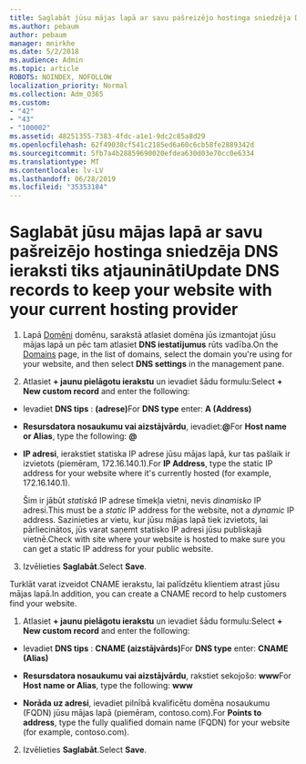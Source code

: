 ```yaml
---
title: Saglabāt jūsu mājas lapā ar savu pašreizējo hostinga sniedzēja DNS ieraksti tiks atjaunināti
ms.author: pebaum
author: pebaum
manager: mnirkhe
ms.date: 5/2/2018
ms.audience: Admin
ms.topic: article
ROBOTS: NOINDEX, NOFOLLOW
localization_priority: Normal
ms.collection: Adm_O365
ms.custom:
- "42"
- "43"
- "100002"
ms.assetid: 48251355-7383-4fdc-a1e1-9dc2c85a8d29
ms.openlocfilehash: 62f49038cf541c2185ed6a60c6cb58fe2889342d
ms.sourcegitcommit: 5fb7a4b28859690020efdea630d03e70cc0e6334
ms.translationtype: MT
ms.contentlocale: lv-LV
ms.lasthandoff: 06/28/2019
ms.locfileid: "35353184"
---
```

# <a name="update-dns-records-to-keep-your-website-with-your-current-hosting-provider"></a><span data-ttu-id="76f41-102">Saglabāt jūsu mājas lapā ar savu pašreizējo hostinga sniedzēja DNS ieraksti tiks atjaunināti</span><span class="sxs-lookup"><span data-stu-id="76f41-102">Update DNS records to keep your website with your current hosting provider</span></span>

1. <span data-ttu-id="76f41-103">Lapā [Domēni](https://portal.office.com/adminportal/home#/Domains) domēnu, sarakstā atlasiet domēna jūs izmantojat jūsu mājas lapā un pēc tam atlasiet **DNS iestatījumus** rūts vadība.</span><span class="sxs-lookup"><span data-stu-id="76f41-103">On the [Domains](https://portal.office.com/adminportal/home#/Domains) page, in the list of domains, select the domain you're using for your website, and then select **DNS settings** in the management pane.</span></span>

2. <span data-ttu-id="76f41-104">Atlasiet **+ jaunu pielāgotu ierakstu** un ievadiet šādu formulu:</span><span class="sxs-lookup"><span data-stu-id="76f41-104">Select **+ New custom record** and enter the following:</span></span>

  - <span data-ttu-id="76f41-105">Ievadiet **DNS tips** : **(adrese)**</span><span class="sxs-lookup"><span data-stu-id="76f41-105">For **DNS type** enter: **A (Address)**</span></span>

  - <span data-ttu-id="76f41-106">**Resursdatora nosaukumu vai aizstājvārdu**, ievadiet:**@**</span><span class="sxs-lookup"><span data-stu-id="76f41-106">For **Host name or Alias**, type the following: **@**</span></span>

  - <span data-ttu-id="76f41-107">**IP adresi**, ierakstiet statiska IP adrese jūsu mājas lapā, kur tas pašlaik ir izvietots (piemēram, 172.16.140.1).</span><span class="sxs-lookup"><span data-stu-id="76f41-107">For **IP Address**, type the static IP address for your website where it's currently hosted (for example, 172.16.140.1).</span></span>

    <span data-ttu-id="76f41-108">Šim ir jābūt *statiskā* IP adrese tīmekļa vietni, nevis *dinamisko* IP adresi.</span><span class="sxs-lookup"><span data-stu-id="76f41-108">This must be a  *static*  IP address for the website, not a  *dynamic*  IP address.</span></span> <span data-ttu-id="76f41-109">Sazinieties ar vietu, kur jūsu mājas lapā tiek izvietots, lai pārliecinātos, jūs varat saņemt statisko IP adresi jūsu publiskajā vietnē.</span><span class="sxs-lookup"><span data-stu-id="76f41-109">Check with site where your website is hosted to make sure you can get a static IP address for your public website.</span></span>

3. <span data-ttu-id="76f41-110">Izvēlieties **Saglabāt**.</span><span class="sxs-lookup"><span data-stu-id="76f41-110">Select **Save**.</span></span>

<span data-ttu-id="76f41-111">Turklāt varat izveidot CNAME ierakstu, lai palīdzētu klientiem atrast jūsu mājas lapā.</span><span class="sxs-lookup"><span data-stu-id="76f41-111">In addition, you can create a CNAME record to help customers find your website.</span></span>
  
1. <span data-ttu-id="76f41-112">Atlasiet **+ jaunu pielāgotu ierakstu** un ievadiet šādu formulu:</span><span class="sxs-lookup"><span data-stu-id="76f41-112">Select **+ New custom record** and enter the following:</span></span>

  - <span data-ttu-id="76f41-113">Ievadiet **DNS tips** : **CNAME (aizstājvārds)**</span><span class="sxs-lookup"><span data-stu-id="76f41-113">For **DNS type** enter: **CNAME (Alias)**</span></span>

  - <span data-ttu-id="76f41-114">**Resursdatora nosaukumu vai aizstājvārdu**, rakstiet sekojošo: **www**</span><span class="sxs-lookup"><span data-stu-id="76f41-114">For **Host name or Alias**, type the following: **www**</span></span>

  - <span data-ttu-id="76f41-115">**Norāda uz adresi**, ievadiet pilnībā kvalificētu domēna nosaukumu (FQDN) jūsu mājas lapā (piemēram, contoso.com).</span><span class="sxs-lookup"><span data-stu-id="76f41-115">For **Points to address**, type the fully qualified domain name (FQDN) for your website (for example, contoso.com).</span></span>

2. <span data-ttu-id="76f41-116">Izvēlieties **Saglabāt**.</span><span class="sxs-lookup"><span data-stu-id="76f41-116">Select **Save**.</span></span>
